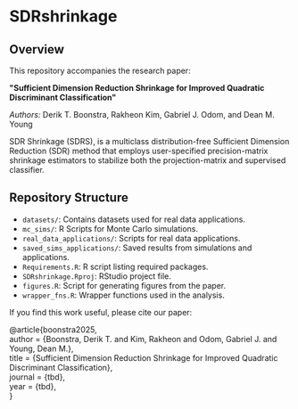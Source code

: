 # SDRshrinkage

## Overview

This repository accompanies the research paper:

**"Sufficient Dimension Reduction Shrinkage for Improved Quadratic
Discriminant Classification"** 

*Authors:* Derik T. Boonstra, Rakheon Kim, Gabriel J. Odom, and Dean M. Young

SDR Shrinkage (SDRS), is a multiclass distribution-free Sufficient Dimension Reduction (SDR) method that employs user-specified precision-matrix shrinkage estimators to stabilize both the projection-matrix and supervised classifier. 

## Repository Structure

- `datasets/`: Contains datasets used for real data applications.
- `mc_sims/`: R Scripts for Monte Carlo simulations.
- `real_data_applications/`: Scripts for real data applications.
- `saved_sims_applications/`: Saved results from simulations and applications.
- `Requirements.R`: R script listing required packages.
- `SDRshrinkage.Rproj`: RStudio project file.
- `figures.R`: Script for generating figures from the paper.
- `wrapper_fns.R`: Wrapper functions used in the analysis.

If you find this work useful, please cite our paper:

@article{boonstra2025,  
  author = {Boonstra, Derik T. and Kim, Rakheon and Odom, Gabriel J. and Young, Dean M.},  
  title = {Sufficient Dimension Reduction Shrinkage for Improved Quadratic Discriminant Classification},  
  journal = {tbd},  
  year = {tbd},    
}
